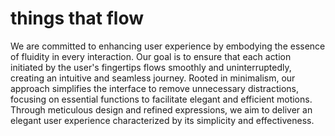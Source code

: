 # things that flow

We are committed to enhancing user experience by embodying the essence of fluidity in every interaction. Our goal is to ensure that each action initiated by the user's fingertips flows smoothly and uninterruptedly, creating an intuitive and seamless journey. Rooted in minimalism, our approach simplifies the interface to remove unnecessary distractions, focusing on essential functions to facilitate elegant and efficient motions. Through meticulous design and refined expressions, we aim to deliver an elegant user experience characterized by its simplicity and effectiveness.
